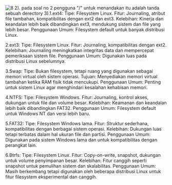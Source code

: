 
![8](https://github.com/mdiazalfarizi/mdiazalfarizi-Instalasi-Sistem-Operasi-Linux.md/assets/126410884/7f47e07a-6857-472f-abab-ed86a2798f97)
2). pada soal no 2 pengguna "/" untuk menandakan itu adalah tanda sebuah derectory
3).1.ext4:
Tipe: Filesystem Linux.
Fitur: Journaling, atribut file tambahan, kompatibilitas dengan ext2 dan ext3.
Kelebihan: Kinerja dan keandalan lebih baik dibandingkan ext3, mendukung sistem dan file yang lebih besar.
Penggunaan Umum: Filesystem default untuk banyak distribusi Linux.

2.ext3:
Tipe: Filesystem Linux.
Fitur: Journaling, kompatibilitas dengan ext2.
Kelebihan: Journaling meningkatkan integritas data dan mempercepat pemeriksaan sistem file.
Penggunaan Umum: Digunakan luas pada distribusi Linux sebelumnya.

3.Swap:
Tipe: Bukan filesystem, tetapi ruang yang digunakan sebagai memori virtual oleh sistem operasi.
Tujuan: Menyediakan memori virtual tambahan ketika RAM fisik tidak mencukupi.
Penggunaan Umum: Penting untuk sistem Linux agar menghindari kesalahan kehabisan memori.

4.NTFS:
Tipe: Filesystem Windows.
Fitur: Journaling, kontrol akses, dukungan untuk file dan volume besar.
Kelebihan: Keamanan dan keandalan lebih baik dibandingkan FAT32.
Penggunaan Umum: Filesystem default untuk Windows NT dan versi lebih baru.

5.FAT32:
Tipe: Filesystem Windows lama.
Fitur: Struktur sederhana, kompatibilitas dengan berbagai sistem operasi.
Kelebihan: Dukungan luas tetapi terbatas dalam hal ukuran file dan partisi.
Penggunaan Umum: Digunakan pada sistem Windows lama dan untuk kompatibilitas dengan perangkat lain.

6.Btrfs:
Tipe: Filesystem Linux.
Fitur: Copy-on-write, snapshot, dukungan untuk volume penyimpanan besar.
Kelebihan: Fitur canggih seperti snapshot untuk pemulihan sistem dan skalabilitas.
Penggunaan Umum: Masih berkembang tetapi digunakan oleh beberapa distribusi Linux untuk fitur filesystem eksperimental dan canggih.
